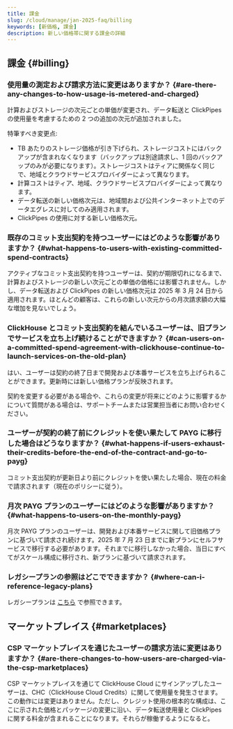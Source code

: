 ```yaml
---
title: 課金
slug: /cloud/manage/jan-2025-faq/billing
keywords: [新価格, 課金]
description: 新しい価格帯に関する課金の詳細
---
```


## 課金 {#billing}

### 使用量の測定および請求方法に変更はありますか？ {#are-there-any-changes-to-how-usage-is-metered-and-charged}

計算およびストレージの次元ごとの単価が変更され、データ転送と ClickPipes の使用量を考慮するための 2 つの追加の次元が追加されました。

特筆すべき変更点:

- TB あたりのストレージ価格が引き下げられ、ストレージコストにはバックアップが含まれなくなります（バックアップは別途請求し、1 回のバックアップのみが必要になります）。ストレージコストはティアに関係なく同じで、地域とクラウドサービスプロバイダーによって異なります。
- 計算コストはティア、地域、クラウドサービスプロバイダーによって異なります。
- データ転送の新しい価格次元は、地域間および公共インターネット上でのデータエグレスに対してのみ適用されます。
- ClickPipes の使用に対する新しい価格次元。

### 既存のコミット支出契約を持つユーザーにはどのような影響がありますか？ {#what-happens-to-users-with-existing-committed-spend-contracts}

アクティブなコミット支出契約を持つユーザーは、契約が期限切れになるまで、計算およびストレージの新しい次元ごとの単価の価格には影響されません。しかし、データ転送および ClickPipes の新しい価格次元は 2025 年 3 月 24 日から適用されます。ほとんどの顧客は、これらの新しい次元からの月次請求額の大幅な増加を見ないでしょう。

### ClickHouse とコミット支出契約を結んでいるユーザーは、旧プランでサービスを立ち上げ続けることができますか？ {#can-users-on-a-committed-spend-agreement-with-clickhouse-continue-to-launch-services-on-the-old-plan}

はい、ユーザーは契約の終了日まで開発および本番サービスを立ち上げられることができます。更新時には新しい価格プランが反映されます。

契約を変更する必要がある場合や、これらの変更が将来にどのように影響するかについて質問がある場合は、サポートチームまたは営業担当者にお問い合わせください。

### ユーザーが契約の終了前にクレジットを使い果たして PAYG に移行した場合はどうなりますか？ {#what-happens-if-users-exhaust-their-credits-before-the-end-of-the-contract-and-go-to-payg}

コミット支出契約が更新日より前にクレジットを使い果たした場合、現在の料金で請求されます（現在のポリシーに従う）。

### 月次 PAYG プランのユーザーにはどのような影響がありますか？ {#what-happens-to-users-on-the-monthly-payg}

月次 PAYG プランのユーザーは、開発および本番サービスに関して旧価格プランに基づいて請求され続けます。2025 年 7 月 23 日までに新プランにセルフサービスで移行する必要があります。それまでに移行しなかった場合、当日にすべてがスケール構成に移行され、新プランに基づいて請求されます。

### レガシープランの参照はどこでできますか？ {#where-can-i-reference-legacy-plans}

レガシープランは [こちら](https://clickhouse.com/pricing?legacy=true) で参照できます。

## マーケットプレイス {#marketplaces}

### CSP マーケットプレイスを通じたユーザーの請求方法に変更はありますか？ {#are-there-changes-to-how-users-are-charged-via-the-csp-marketplaces}

CSP マーケットプレイスを通じて ClickHouse Cloud にサインアップしたユーザーは、CHC（ClickHouse Cloud Credits）に関して使用量を発生させます。この動作には変更はありません。ただし、クレジット使用の根本的な構成は、ここに示された価格とパッケージの変更に沿い、データ転送使用量と ClickPipes に関する料金が含まれることになります。それらが稼働するようになると。
